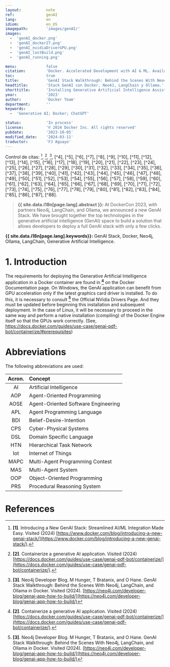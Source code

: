 ```yaml
---
layout:           note
ref:              genAI
lang:             en
idiom:            en_US
imagepath:        'images/genAI/'
images:           
  -  'genAI_docker.png'
  -  'genAI_docker27.png'
  -  'genAI_nvidiaDriverGPU.png'
  -  'genAI_lastBuild.png'
  -  'genAI_running.png'

menu:             false
citation:         'Docker. Accelerated Development with AI & ML. Available at: https://www.docker.com/blog/introducing-a-new-genai-stack/ and, https://neo4j.com/developer-blog/genai-app-how-to-build/'
toc:              true
title:            'GenAI Stack Walkthrough: Behind the Scenes With Neo4j, LangChain, and Ollama in Docker'
headtitle:        'Stack GenAI con Docker, Neo4J, LangChain y Ollama.'
shorttitle:       'Installing Generative Artificial Intelligence Assistant, with an example from the Docker Team, for Windows 10.21H2, with GeForce GT 710 GPU: AI/MLearning integration made easy.'
year:             '2023'
author:           'Docker Team'
department:       ''
keywords:         
  -  'Generative AI; Docker; ChatGPT'

status:           'In process'
license:          '© 2024 Docker Inc. All rights reserved'
pubdate:          '2023-10-05'
modified_date:    '2024-03-11'
traductor:        'FJ Aguayo'
---
```






Control de citas: [^1], [^2], [^3], [^4], [^5], [^6], [^7], [^8], [^9], [^10], [^11], [^12], [^13], [^14], [^15], [^16], [^17], [^18], [^19], [^20], [^21], [^22], [^23], [^24], [^25], [^26], [^27], [^28], [^29], [^30], [^31], [^32], [^33], [^34], [^35], [^36], [^37], [^38], [^39], [^40], [^41], [^42], [^43], [^44], [^45], [^46], [^47], [^48], [^49], [^50], [^51], [^52], [^53], [^54], [^55], [^56], [^57], [^58], [^59], [^60], [^61], [^62], [^63], [^64], [^65], [^66], [^67], [^68], [^69], [^70], [^71], [^72], [^73], [^74], [^75], [^76], [^77], [^78], [^79], [^80], [^81], [^82], [^83], [^84], [^85], [^86], [^87], [^88].





> **{{ site.data.i18n[page.lang].abstract }}:**  At DockerCon 2023, with partners Neo4j, LangChain, and Ollama, we announced a new GenAI Stack. We have brought together the top technologies in the generative artificial intelligence (GenAI) space to build a solution that allows developers to deploy a full GenAI stack with only a few clicks.

**{{ site.data.i18n[page.lang].keywords}}:**  GenAI Stack, Docker, Neo4j, Ollama, LangChain, Generative Artificial Intelligence.

#   1. Introduction
  
  
  The requirements for deploying the Generative Artificial Intelligence application in a Docker container are found in **[^2]** on the Docker Documentation page. On Windows, the GenAI application can benefit from GPU acceleration only if the latest graphics card driver is installed. To do this, it is necessary to consult **[^3]** the Official NVidia Drivers Page. And they must be updated before beginning this installation and subsequent deployment. In the case of Linux, it will be necessary to proceed in the same way and perform a native installation (compiling) of the Docker Engine itself so that the GPUs work correctly. (See, https://docs.docker.com/guides/use-case/genai-pdf-bot/containerize/#prerequisites)
  
  
  







#  Abbreviations



The following abbreviations are used:

| Acron.  | Concept    |  
|  :---:     |  :---    |  
|  AI  |  Artificial Intelligence  | 
|  AOP  |  Agent-Oriented Programming  | 
|  AOSE  |  Agent-Oriented Software Engineering  | 
|  APL  |  Agent Programming Language  | 
|  BDI  |  Belief-Desire-Intention  | 
|  CPS  |  Cyber-Physical Systems  | 
|  DSL  |  Domain Specific Language  | 
|  HTN  |  Hierarchical Task Network  | 
|  Iot  |  Internet of Things  | 
|  MAPC  |  Multi-Agent Programming Contest  | 
|  MAS  |  Multi-Agent System  | 
|  OOP  |  Object-Oriented Programming  | 
|  PRS  |  Procedural Reasoning System  | 





#  References

[^1]:  **[1]**. Introducing a New GenAI Stack: Streamlined AI/ML Integration Made Easy. Visited (2024) [https://www.docker.com/blog/introducing-a-new-genai-stack/](https://www.docker.com/blog/introducing-a-new-genai-stack/).

[^2]:  **[2]**. Containerize a generative AI application. Visited (2024) [https://docs.docker.com/guides/use-case/genai-pdf-bot/containerize/](https://docs.docker.com/guides/use-case/genai-pdf-bot/containerize/).

[^3]:  **[3]**. Neo4j Developer Blog. M Hunger, T Bratanix, and O Hane. GenAI Stack Walkthrough: Behind the Scenes With Neo4j, LangChain, and Ollama in Docker. Visited (2024). [https://neo4j.com/developer-blog/genai-app-how-to-build/](https://neo4j.com/developer-blog/genai-app-how-to-build/)